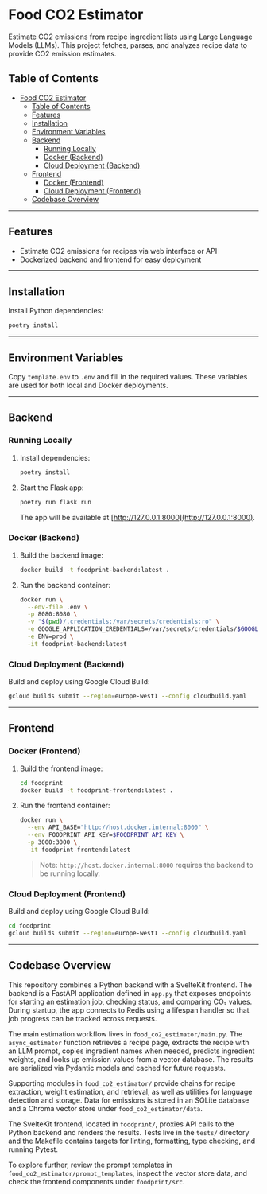 # Food CO2 Estimator

Estimate CO2 emissions from recipe ingredient lists using Large Language Models (LLMs). This project fetches, parses, and analyzes recipe data to provide CO2 emission estimates.

## Table of Contents

- [Food CO2 Estimator](#food-co2-estimator)
  - [Table of Contents](#table-of-contents)
  - [Features](#features)
  - [Installation](#installation)
  - [Environment Variables](#environment-variables)
  - [Backend](#backend)
    - [Running Locally](#running-locally)
    - [Docker (Backend)](#docker-backend)
    - [Cloud Deployment (Backend)](#cloud-deployment-backend)
  - [Frontend](#frontend)
    - [Docker (Frontend)](#docker-frontend)
    - [Cloud Deployment (Frontend)](#cloud-deployment-frontend)
  - [Codebase Overview](#codebase-overview)

---

## Features

- Estimate CO2 emissions for recipes via web interface or API
- Dockerized backend and frontend for easy deployment

---

## Installation

Install Python dependencies:

```bash
poetry install
```

---

## Environment Variables

Copy `template.env` to `.env` and fill in the required values. These variables are used for both local and Docker deployments.

---

## Backend

### Running Locally

1. Install dependencies:
    ```bash
    poetry install
    ```
2. Start the Flask app:
    ```bash
    poetry run flask run
    ```
   The app will be available at [http://127.0.0.1:8000](http://127.0.0.1:8000).

### Docker (Backend)

1. Build the backend image:
    ```bash
    docker build -t foodprint-backend:latest .
    ```
2. Run the backend container:
    ```bash
    docker run \
      --env-file .env \
      -p 8080:8080 \
      -v "$(pwd)/.credentials:/var/secrets/credentials:ro" \
      -e GOOGLE_APPLICATION_CREDENTIALS=/var/secrets/credentials/$GOOGLE_APPLICATION_CREDENTIALS_FILENAME \
      -e ENV=prod \
      -it foodprint-backend:latest
    ```

### Cloud Deployment (Backend)

Build and deploy using Google Cloud Build:
```bash
gcloud builds submit --region=europe-west1 --config cloudbuild.yaml 
```

---

## Frontend

### Docker (Frontend)

1. Build the frontend image:
    ```bash
    cd foodprint
    docker build -t foodprint-frontend:latest .
    ```
2. Run the frontend container:
    ```bash
    docker run \
      --env API_BASE="http://host.docker.internal:8000" \
      --env FOODPRINT_API_KEY=$FOODPRINT_API_KEY \
      -p 3000:3000 \
      -it foodprint-frontend:latest
    ```
   > Note: `http://host.docker.internal:8000` requires the backend to be running locally.

### Cloud Deployment (Frontend)

Build and deploy using Google Cloud Build:
```bash
cd foodprint
gcloud builds submit --region=europe-west1 --config cloudbuild.yaml
```

---

## Codebase Overview

This repository combines a Python backend with a SvelteKit frontend. The backend
is a FastAPI application defined in `app.py` that exposes endpoints for starting
an estimation job, checking status, and comparing CO₂ values. During startup,
the app connects to Redis using a lifespan handler so that job progress can be
tracked across requests.


The main estimation workflow lives in `food_co2_estimator/main.py`. The
`async_estimator` function retrieves a recipe page, extracts the recipe with an
LLM prompt, copies ingredient names when needed, predicts ingredient weights,
and looks up emission values from a vector database. The results are serialized
via Pydantic models and cached for future requests.

Supporting modules in `food_co2_estimator/` provide chains for recipe
extraction, weight estimation, and retrieval, as well as utilities for language
detection and storage. Data for emissions is stored in an SQLite
database and a Chroma vector store under `food_co2_estimator/data`.

The SvelteKit frontend, located in `foodprint/`, proxies API calls to the Python
backend and renders the results. Tests live in the `tests/` directory and the
Makefile contains targets for linting, formatting, type checking, and running
Pytest.

To explore further, review the prompt templates in
`food_co2_estimator/prompt_templates`, inspect the vector store data, and check
the frontend components under `foodprint/src`.





